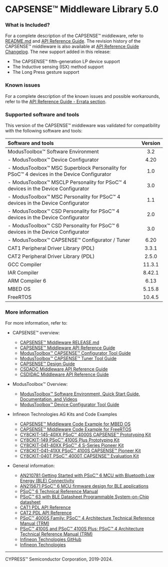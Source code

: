 # CAPSENSE™ Middleware Library 5.0

### What is Included?
For a complete description of the CAPSENSE™ middleware, refer to [README.md](./README.md) and [API Reference Guide](https://infineon.github.io/capsense/capsense_api_reference_manual/html/index.html).
The revision history of the CAPSENSE™ middleware is also available at [API Reference Guide Changelog](https://infineon.github.io/capsense/capsense_api_reference_manual/html/index.html#section_capsense_changelog).
The new support added in this release:
* The CAPSENSE™ fifth-generation LP device support
* The Inductive sensing (ISX) method support
* The Long Press gesture support


### Known issues
For a complete description of the known issues and possible workarounds, refer to the [API Reference Guide - Errata section](https://infineon.github.io/capsense/capsense_api_reference_manual/html/index.html#section_capsense_errata).


### Supported software and tools
This version of the CAPSENSE™ middleware was validated for compatibility with the following software and tools:

| Software and tools                                                                                | Version |
| :---                                                                                              | :----:  |
| ModusToolbox™ Software Environment                                                                | 3.2     |
| - ModusToolbox™ Device Configurator                                                               | 4.20    |
| - ModusToolbox™ MSC Superblock Personality for PSoC™ 4 devices in the Device Configurator         | 1.0     |
| - ModusToolbox™ MSCLP Personality for PSoC™ 4 devices in the Device Configurator                  | 3.0     |
| - ModusToolbox™ MSC Personality for PSoC™ 4 devices in the Device Configurator                    | 1.1     |
| - ModusToolbox™ CSD Personality for PSoC™ 4 devices in the Device Configurator                    | 2.0     |
| - ModusToolbox™ CSD Personality for PSoC™ 6 devices in the Device Configurator                    | 3.0     |
| - ModusToolbox™ CAPSENSE™ Configurator / Tuner                                                    | 6.20    |
| CAT1 Peripheral Driver Library (PDL)                                                              | 3.3.1   |
| CAT2 Peripheral Driver Library (PDL)                                                              | 2.5.0   |
| GCC Compiler                                                                                      | 11.3.1  |
| IAR Compiler                                                                                      | 8.42.1  |
| ARM Compiler 6                                                                                    | 6.13    |
| MBED OS                                                                                           | 5.15.8  |
| FreeRTOS                                                                                          | 10.4.5  |

### More information
For more information, refer to:
* CAPSENSE™ overview:
  * [CAPSENSE™ Middleware RELEASE.md](./RELEASE.md)
  * [CAPSENSE™ Middleware API Reference Guide](https://infineon.github.io/capsense/capsense_api_reference_manual/html/index.html)
  * [ModusToolbox™ CAPSENSE™ Configurator Tool Guide](www.infineon.com/ModusToolboxCapSenseConfig)
  * [ModusToolbox™ CAPSENSE™ Tuner Tool Guide](www.infineon.com/ModusToolboxCapSenseTuner)
  * [CAPSENSE™ Design Guide](https://www.infineon.com/dgdl/Infineon-AN85951_PSoC_4_and_PSoC_6_MCU_CapSense_Design_Guide-ApplicationNotes-v27_00-EN.pdf?fileId=8ac78c8c7cdc391c017d0723535d4661)
  * [CSDADC Middleware API Reference Guide](https://infineon.github.io/csdadc/csdadc_api_reference_manual/html/index.html)
  * [CSDIDAC Middleware API Reference Guide](https://infineon.github.io/csdidac/csdidac_api_reference_manual/html/index.html)

* ModusToolbox™ Overview:
  * [ModusToolbox™ Software Environment, Quick Start Guide, Documentation, and Videos](https://www.infineon.com/cms/en/design-support/tools/sdk/modustoolbox-software)
  * [ModusToolbox™ Device Configurator Tool Guide](https://www.infineon.com/ModusToolboxDeviceConfig)

* Infineon Technologies AG Kits and Code Examples
  * [CAPSENSE™ Middleware Code Example for MBED OS](https://github.com/Infineon/mbed-os-example-capsense)
  * [CAPSENSE™ Middleware Code Example for FreeRTOS](https://github.com/Infineon/mtb-example-psoc6-emwin-eink-freertos)
  * [CY8CKIT-145-40XX PSoC™ 4000S CAPSENSE™ Prototyping Kit](https://www.infineon.com/cms/en/product/evaluation-boards/cy8ckit-145-40xx)
  * [CY8CKIT-149 PSoC™ 4100S Plus Prototyping Kit](https://www.infineon.com/cms/en/product/evaluation-boards/cy8ckit-149)
  * [CY8CKIT-041-40XX PSoC™ 4 S-Series Pioneer Kit](https://www.infineon.com/dgdl/Infineon-CY8CKIT-041-40XX_PSoC_4_S-Series_Pioneer_Kit_Quick_Start_Guide-UserManual-v01_00-EN.pdf?fileId=8ac78c8c7d0d8da4017d0efc44781263)
  * [CY8CKIT-041-41XX PSoC™ 4100S CAPSENSE™ Pioneer Kit](https://www.infineon.com/cms/en/product/evaluation-boards/cy8ckit-041-41xx/)
  * [CY8CKIT-040T PSoC™ 4000T CAPSENSE™ Evaluation Kit](https://www.infineon.com/cms/en/product/evaluation-boards/cy8ckit-040t/)

* General information:
  * [AN210781 Getting Started with PSoC™ 6 MCU with Bluetooth Low Energy (BLE) Connectivity](https://www.infineon.com/dgdl/Infineon-AN210781_Getting_Started_with_PSoC_6_MCU_with_Bluetooth_Low_Energy_(BLE)_Connectivity_on_PSoC_Creator-ApplicationNotes-v05_00-EN.pdf?fileId=8ac78c8c7cdc391c017d0d311f536528)
  * [AN215671 PSoC&trade; 6 MCU firmware design for BLE applications](https://www.infineon.com/cms/en/search.html#!term=AN215671&view=downloads)
  * [PSoC™ 6 Technical Reference Manual](https://www.infineon.com/dgdl/Infineon-PSoC_6_MCU_PSoC_63_with_BLE_Architecture_Technical_Reference_Manual-AdditionalTechnicalInformation-v11_00-EN.pdf?fileId=8ac78c8c7d0d8da4017d0f946fea01ca)
  * [PSoC™ 63 with BLE Datasheet Programmable System-on-Chip datasheet](https://www.infineon.com/dgdl/Infineon-PSoC_6_MCU_PSoC_63_with_BLE_Datasheet_Programmable_System-on-Chip_(PSoC)-DataSheet-v16_00-EN.pdf?fileId=8ac78c8c7d0d8da4017d0ee4efe46c37)
  * [CAT1 PDL API Reference](https://infineon.github.io/mtb-pdl-cat1/pdl_api_reference_manual/html/index.html)
  * [CAT2 PDL API Reference](https://infineon.github.io/mtb-pdl-cat2/pdl_api_reference_manual/html/index.html)
  * [PSoC™ 4000S Family: PSoC™ 4 Architecture Technical Reference Manual (TRM)](https://www.infineon.com/dgdl/Infineon-PSoC_4000S_Family_PSoC_4_Architecture_Technical_Reference_Manual_(TRM)-AdditionalTechnicalInformation-v04_00-EN.pdf?fileId=8ac78c8c7d0d8da4017d0f915c737eb7)
  * [PSoC™ 4100S and PSoC™ 4100S Plus: PSoC™ 4 Architecture Technical Reference Manual (TRM)](https://www.infineon.com/dgdl/Infineon-PSoC_4100S_and_PSoC_4100S_Plus_PSoC_4_Architecture_TRM-AdditionalTechnicalInformation-v12_00-EN.pdf?fileId=8ac78c8c7d0d8da4017d0f9433460188)
  * [Infineon Technologies GitHub](https://github.com/Infineon)
  * [Infineon Technologies](http://www.infineon.com)

---
CYPRESS™ Semiconductor Corporation, 2019-2024.
